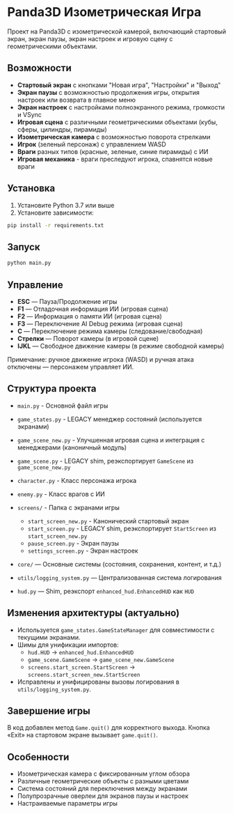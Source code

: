 # Panda3D Изометрическая Игра

Проект на Panda3D с изометрической камерой, включающий стартовый экран, экран паузы, экран настроек и игровую сцену с геометрическими объектами.

## Возможности

- **Стартовый экран** с кнопками "Новая игра", "Настройки" и "Выход"
- **Экран паузы** с возможностью продолжения игры, открытия настроек или возврата в главное меню
- **Экран настроек** с настройками полноэкранного режима, громкости и VSync
- **Игровая сцена** с различными геометрическими объектами (кубы, сферы, цилиндры, пирамиды)
- **Изометрическая камера** с возможностью поворота стрелками
- **Игрок** (зеленый персонаж) с управлением WASD
- **Враги** разных типов (красные, зеленые, синие пирамиды) с ИИ
- **Игровая механика** - враги преследуют игрока, спавнятся новые враги

## Установка

1. Установите Python 3.7 или выше
2. Установите зависимости:
```bash
pip install -r requirements.txt
```

## Запуск

```bash
python main.py
```

## Управление

- **ESC** — Пауза/Продолжение игры
- **F1** — Отладочная информация ИИ (игровая сцена)
- **F2** — Информация о памяти ИИ (игровая сцена)
- **F3** — Переключение AI Debug режима (игровая сцена)
- **C** — Переключение режима камеры (следование/свободная)
- **Стрелки** — Поворот камеры (в игровой сцене)
- **IJKL** — Свободное движение камеры (в режиме свободной камеры)

Примечание: ручное движение игрока (WASD) и ручная атака отключены — персонажем управляет ИИ.

## Структура проекта

- `main.py` - Основной файл игры
- `game_states.py` - LEGACY менеджер состояний (используется экранами)
- `game_scene_new.py` - Улучшенная игровая сцена и интеграция с менеджерами (каноничный модуль)
- `game_scene.py` - LEGACY shim, реэкспортирует `GameScene` из `game_scene_new.py`
- `character.py` - Класс персонажа игрока
- `enemy.py` - Класс врагов с ИИ
- `screens/` - Папка с экранами игры
  - `start_screen_new.py` - Канонический стартовый экран
  - `start_screen.py` - LEGACY shim, реэкспортирует `StartScreen` из `start_screen_new.py`
  - `pause_screen.py` - Экран паузы
  - `settings_screen.py` - Экран настроек

- `core/` — Основные системы (состояния, сохранения, контент, и т.д.)
- `utils/logging_system.py` — Централизованная система логирования
- `hud.py` — Shim, реэкспорт `enhanced_hud.EnhancedHUD` как `HUD`

## Изменения архитектуры (актуально)

- Используется `game_states.GameStateManager` для совместимости с текущими экранами.
- Шимы для унификации импортов:
  - `hud.HUD` → `enhanced_hud.EnhancedHUD`
  - `game_scene.GameScene` → `game_scene_new.GameScene`
  - `screens.start_screen.StartScreen` → `screens.start_screen_new.StartScreen`
- Исправлены и унифицированы вызовы логирования в `utils/logging_system.py`.

## Завершение игры

В код добавлен метод `Game.quit()` для корректного выхода. Кнопка «Exit» на стартовом экране вызывает `game.quit()`.

## Особенности

- Изометрическая камера с фиксированным углом обзора
- Различные геометрические объекты с разными цветами
- Система состояний для переключения между экранами
- Полупрозрачные оверлеи для экранов паузы и настроек
- Настраиваемые параметры игры
